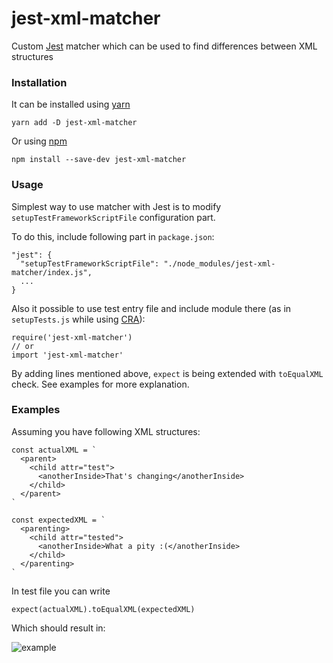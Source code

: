 # jest-xml-matcher
Custom [Jest](https://facebook.github.io/jest/) matcher which can be used to find differences between XML structures

### Installation
It can be installed using [yarn](https://yarnpkg.com)
```
yarn add -D jest-xml-matcher
```
Or using [npm](https://www.npmjs.com/)
```
npm install --save-dev jest-xml-matcher
```

### Usage
Simplest way to use matcher with Jest is to modify `setupTestFrameworkScriptFile` configuration part.

To do this, include following part in `package.json`:
```
"jest": {
  "setupTestFrameworkScriptFile": "./node_modules/jest-xml-matcher/index.js",
  ...
}
```

Also it possible to use test entry file and include module there (as in `setupTests.js` while using [CRA](https://github.com/facebookincubator/create-react-app)):
```
require('jest-xml-matcher')
// or
import 'jest-xml-matcher'
```

By adding lines mentioned above, `expect` is being extended with `toEqualXML` check.
See examples for more explanation.

### Examples

Assuming you have following XML structures:

```
const actualXML = `
  <parent>
    <child attr="test">
      <anotherInside>That's changing</anotherInside>
    </child>
  </parent>
`

const expectedXML = `
  <parenting>
    <child attr="tested">
      <anotherInside>What a pity :(</anotherInside>
    </child>
  </parenting>
`
```

In test file you can write
```
expect(actualXML).toEqualXML(expectedXML)
```

Which should result in:

![example](https://raw.githubusercontent.com/kbiedrzycki/jest-xml-matcher/master/docs/example-test-result.png)
